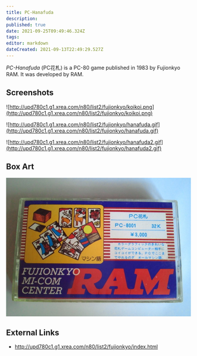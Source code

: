 ```yaml
---
title: PC-Hanafuda
description: 
published: true
date: 2021-09-25T09:49:46.324Z
tags: 
editor: markdown
dateCreated: 2021-09-13T22:49:29.527Z
---
```


_PC-Hanafuda_ (<span lang='ja'>PC花札</span>) is a PC-80 game published in 1983 by Fujionkyo RAM.
It was developed by RAM.

## Screenshots

![http://upd780c1.g1.xrea.com/n80/list2/fujionkyo/koikoi.png](http://upd780c1.g1.xrea.com/n80/list2/fujionkyo/koikoi.png)

![http://upd780c1.g1.xrea.com/n80/list2/fujionkyo/hanafuda.gif](http://upd780c1.g1.xrea.com/n80/list2/fujionkyo/hanafuda.gif)

![http://upd780c1.g1.xrea.com/n80/list2/fujionkyo/hanafuda2.gif](http://upd780c1.g1.xrea.com/n80/list2/fujionkyo/hanafuda2.gif)

## Box Art

![image.jpeg](/image.jpeg)

## External Links
- http://upd780c1.g1.xrea.com/n80/list2/fujionkyo/index.html